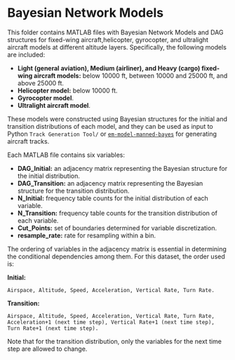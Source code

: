 # Bayesian Network Models

This folder contains MATLAB files with Bayesian Network Models and DAG structures for fixed-wing aircraft,helicopter, gyrocopter, and ultralight aircraft models at different altitude layers. Specifically, the following models are included:

- **Light (general aviation), Medium (airliner), and Heavy (cargo) fixed-wing aircraft models:** below 10000 ft, between 10000 and 25000 ft, and above 25000 ft.
- **Helicopter model:** below 10000 ft.
- **Gyrocopter model**.
- **Ultralight aircraft model**.

These models were constructed using Bayesian structures for the initial and transition distributions of each model, and they can be used as input to Python `Track Generation Tool/` or [`em-model-manned-bayes`](https://github.com/Airspace-Encounter-Models/em-model-manned-bayes) for generating aircraft tracks.

Each MATLAB file contains six variables:

- **DAG_Initial:** an adjacency matrix representing the Bayesian structure for the initial distribution.
- **DAG_Transition:** an adjacency matrix representing the Bayesian structure for the transition distribution.
- **N_Initial:** frequency table counts for the initial distribution of each variable.
- **N_Transition:** frequency table counts for the transition distribution of each variable.
- **Cut_Points:** set of boundaries determined for variable discretization.
- **resample_rate:** rate for resampling within a bin.

The ordering of variables in the adjacency matrix is essential in determining the conditional dependencies among them. For this dataset, the order used is:

**Initial:**

```text
Airspace, Altitude, Speed, Acceleration, Vertical Rate, Turn Rate.
```

**Transition:**

```text
Airspace, Altitude, Speed, Acceleration, Vertical Rate, Turn Rate, Acceleration+1 (next time step), Vertical Rate+1 (next time step), Turn Rate+1 (next time step).
```

Note that for the transition distribution, only the variables for the next time step are allowed to change.

